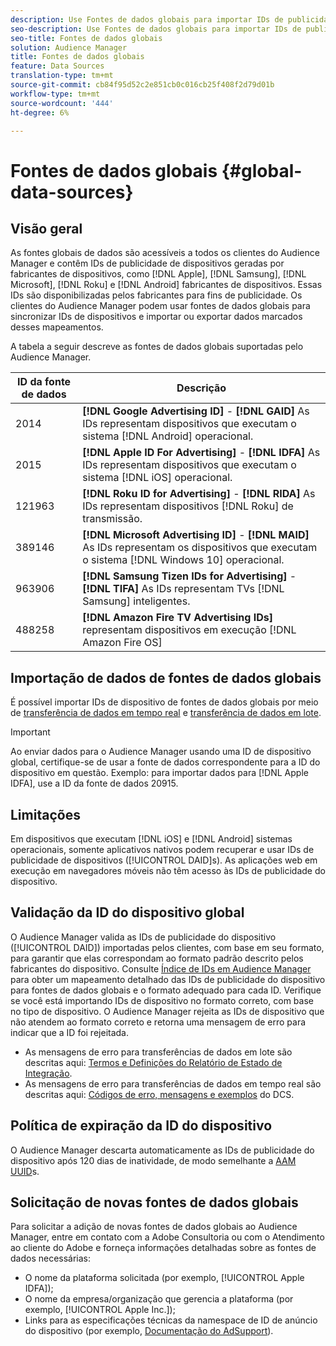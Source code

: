 ```yaml
---
description: Use Fontes de dados globais para importar IDs de publicidade de dispositivos.
seo-description: Use Fontes de dados globais para importar IDs de publicidade de dispositivos.
seo-title: Fontes de dados globais
solution: Audience Manager
title: Fontes de dados globais
feature: Data Sources
translation-type: tm+mt
source-git-commit: cb84f95d52c2e851cb0c016cb25f408f2d79d01b
workflow-type: tm+mt
source-wordcount: '444'
ht-degree: 6%

---
```



# Fontes de dados globais {#global-data-sources}

## Visão geral

As fontes globais de dados são acessíveis a todos os clientes do Audience Manager e contêm IDs de publicidade de dispositivos geradas por fabricantes de dispositivos, como [!DNL Apple], [!DNL Samsung], [!DNL Microsoft], [!DNL Roku] e [!DNL Android] fabricantes de dispositivos. Essas IDs são disponibilizadas pelos fabricantes para fins de publicidade. Os clientes do Audience Manager podem usar fontes de dados globais para sincronizar IDs de dispositivos e importar ou exportar dados marcados desses mapeamentos.

A tabela a seguir descreve as fontes de dados globais suportadas pelo Audience Manager.

| ID da fonte de dados | Descrição |
|---|---|
| 2014 | **[!DNL Google Advertising ID]** -  **[!DNL GAID]** As IDs representam dispositivos que executam o sistema  [!DNL Android] operacional. |
| 2015 | **[!DNL Apple ID For Advertising]** -  **[!DNL IDFA]** As IDs representam dispositivos que executam o sistema  [!DNL iOS] operacional. |
| 121963 | **[!DNL Roku ID for Advertising]** -  **[!DNL RIDA]** As IDs representam dispositivos  [!DNL Roku] de transmissão. |
| 389146 | **[!DNL Microsoft Advertising ID]** -  **[!DNL MAID]** As IDs representam os dispositivos que executam o sistema  [!DNL Windows 10] operacional. |
| 963906 | **[!DNL Samsung Tizen IDs for Advertising]** -  **[!DNL TIFA]** As IDs representam TVs  [!DNL Samsung] inteligentes. |
| 488258 | **[!DNL Amazon Fire TV Advertising IDs]** representam dispositivos em execução  [!DNL Amazon Fire OS] |

## Importação de dados de fontes de dados globais

É possível importar IDs de dispositivo de fontes de dados globais por meio de [transferência de dados em tempo real](../integration/sending-audience-data/real-time-data-integration/real-time-data-transfer.md) e [transferência de dados em lote](../integration/sending-audience-data/batch-data-transfer-explained/batch-data-transfer-explained.md).

>[!IMPORTANT]
>
>Ao enviar dados para o Audience Manager usando uma ID de dispositivo global, certifique-se de usar a fonte de dados correspondente para a ID do dispositivo em questão. Exemplo: para importar dados para [!DNL Apple IDFA], use a ID da fonte de dados 20915.

## Limitações

Em dispositivos que executam [!DNL iOS] e [!DNL Android] sistemas operacionais, somente aplicativos nativos podem recuperar e usar IDs de publicidade de dispositivos ([!UICONTROL DAID]s). As aplicações web em execução em navegadores móveis não têm acesso às IDs de publicidade do dispositivo.

## Validação da ID do dispositivo global

O Audience Manager valida as IDs de publicidade do dispositivo ([!UICONTROL DAID]) importadas pelos clientes, com base em seu formato, para garantir que elas correspondam ao formato padrão descrito pelos fabricantes do dispositivo. Consulte [Índice de IDs em Audience Manager](../reference/ids-in-aam.md) para obter um mapeamento detalhado das IDs de publicidade do dispositivo para fontes de dados globais e o formato adequado para cada ID. Verifique se você está importando IDs de dispositivo no formato correto, com base no tipo de dispositivo. O Audience Manager rejeita as IDs de dispositivo que não atendem ao formato correto e retorna uma mensagem de erro para indicar que a ID foi rejeitada.

* As mensagens de erro para transferências de dados em lote são descritas aqui: [Termos e Definições do Relatório de Estado de Integração](../reporting/onboarding-status-report.md#report-terms-conditions).
* As mensagens de erro para transferências de dados em tempo real são descritas aqui: [Códigos de erro, mensagens e exemplos](../api/dcs-intro/dcs-api-reference/dcs-error-codes.md) do DCS.

## Política de expiração da ID do dispositivo

O Audience Manager descarta automaticamente as IDs de publicidade do dispositivo após 120 dias de inatividade, de modo semelhante a [AAM UUID](../faq/faq-privacy.md)s.

## Solicitação de novas fontes de dados globais

Para solicitar a adição de novas fontes de dados globais ao Audience Manager, entre em contato com a Adobe Consultoria ou com o Atendimento ao cliente do Adobe e forneça informações detalhadas sobre as fontes de dados necessárias:

* O nome da plataforma solicitada (por exemplo, [!UICONTROL Apple IDFA]);
* O nome da empresa/organização que gerencia a plataforma (por exemplo, [!UICONTROL Apple Inc.]);
* Links para as especificações técnicas da namespace de ID de anúncio do dispositivo (por exemplo, [Documentação do AdSupport](https://developer.apple.com/documentation/adsupport)).